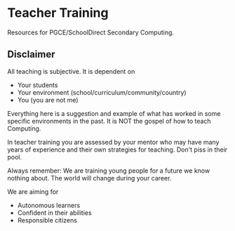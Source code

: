 Teacher Training
================

Resources for PGCE/SchoolDirect Secondary Computing.


Disclaimer
----------

All teaching is subjective. It is dependent on
* Your students
* Your environment (school/curriculum/community/country)
* You (you are not me)

Everything here is a suggestion and example of what has worked in some specific environments in the past.
It is NOT the gospel of how to teach Computing.

In teacher training you are assessed by your mentor who may have many years of experience and their own strategies for teaching. Don't piss in their pool.

Always remember: We are training young people for a future we know nothing about.
The world will change during your career.

We are aiming for
* Autonomous learners
* Confident in their abilities
* Responsible citizens
